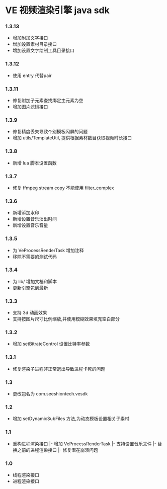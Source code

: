 # VE 视频渲染引擎 java sdk
### 1.3.13
+ 增加附加文字接口
+ 增加设置素材目录接口
+ 增加设置文字绘制工具目录接口

### 1.3.12
+ 使用 entry 代替pair

### 1.3.11
+ 修复附加子元素查找绑定主元素为空
+ 增加图片滤镜接口

### 1.3.9
+ 修复精度丢失导致个别模板闪屏的问题
+ 增加 utils/TemplateUtil, 提供根据素材数目获取视频时长接口

### 1.3.8
+ 新增 lua 脚本设置函数

### 1.3.7
+ 修复 ffmpeg stream copy 不能使用 filter_complex 

### 1.3.6 
+ 新增添加水印
+ 新增设置音乐淡出时间
+ 新增设置音乐音量

### 1.3.5
+ 为 VeProcessRenderTask 增加注释
+ 移除不需要的测试代码

### 1.3.4 
+ 为 lib/ 增加文档和脚本
+ 更新引擎包到最新

### 1.3.3 
+ 支持 3d 动画效果
+ 支持按图片尺寸比例缩放,并使用模糊效果填充空白部分

### 1.3.2
+ 增加 setBitrateControl 设置比特率参数


### 1.3.1
+ 修复渲染子进程非正常退出导致进程卡死的问题


### 1.3
+ 更改包名为 com.seeshiontech.vesdk


### 1.2
+ 增加 setDynamicSubFiles 方法,为动态模板设置相关子素材

### 1.1
+ 重构进程渲染接口
    |- 增加 VeProcessRenderTask
    |- 支持设置音乐文件
    |- 替换之前的进程渲染接口
    |- 修复潜在崩溃问题
    
### 1.0

+ 线程渲染接口
+ 进程渲染接口

